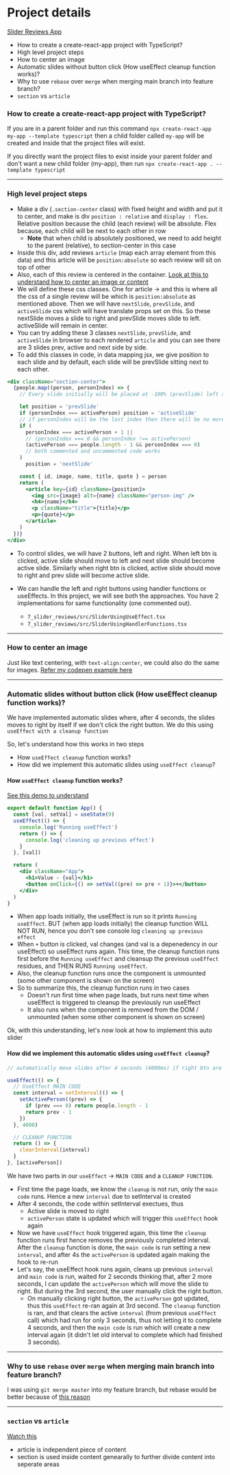# Project details

[Slider Reviews App](https://7-review-slider.netlify.app/)

- How to create a create-react-app project with TypeScript?
- High level project steps
- How to center an image
- Automatic slides without button click (How useEffect cleanup function works)?
- Why to use `rebase` over `merge` when merging main branch into feature branch?
- `section` vs `article`

### How to create a create-react-app project with TypeScript?

If you are in a parent folder and run this command `npx create-react-app my-app --template typescript` then a child folder called `my-app` will be created and inside that the project files will exist.

If you directly want the project files to exist inside your parent folder and don't want a new child folder (my-app), then run `npx create-react-app . --template typescript`

---

### High level project steps

- Make a div (`.section-center` class) with fixed height and width and put it to center, and make is div `position : relative` and `display : flex`. Relative position because the child (each review) will be absolute. Flex because, each child will be next to each other in row
  - **Note** that when child is absolutely positioned, we need to add height to the parent (relative), to section-center in this case
- Inside this div, add reviews `article` (map each array element from this data) and this article will be `position:absolute` so each review will sit on top of other
- Also, each of this review is centered in the container. [Look at this to understand how to center an image or content](https://codepen.io/sandeepamarnath/pen/jOKOQGb)
- We will define these css classes. One for article -> and this is where all the css of a single review will be which is `position:absolute` as mentioned above.
  Then we will have `nextSlide`, `prevSlide`, and `activeSlide` css which will have translate props set on this. So these nextSlide moves a slide to right and prevSlide moves slide to left. activeSlide will remain in center.
- You can try adding these 3 classes `nextSlide`, `prevSlide`, and `activeSlide` in browser to each rendered `article` and you can see there are 3 slides prev, active and next side by side.
- To add this classes in code, in data mapping jsx, we give position to each slide and by default, each slide will be prevSlide sitting next to each other.

```jsx
<div className="section-center">
  {people.map((person, personIndex) => {
    // Every slide initially will be placed at -100% (prevSlide) left side of active slide.

    let position = 'prevSlide'
    if (personIndex === activePerson) position = 'activeSlide'
    // if personIndex will be the last index then there will be no more slides to its right side (if active slide is the last slide). To place 0th slide as next slide to active slide when last slide is the active slide then we can use this trick
    if (
      personIndex === activePerson + 1 ||
      // (personIndex === 0 && personIndex !== activePerson)
      (activePerson === people.length - 1 && personIndex === 0)
      // both commented and uncommented code works
    )
      position = 'nextSlide'

    const { id, image, name, title, quote } = person
    return (
      <article key={id} className={position}>
        <img src={image} alt={name} className="person-img" />
        <h4>{name}</h4>
        <p className="title">{title}</p>
        <p>{quote}</p>
      </article>
    )
  })}
</div>
```

- To control slides, we will have 2 buttons, left and right. When left btn is clicked, active slide should move to left and next slide should become active slide.
  Similarly when right btn is clicked, active slide should move to right and prev slide will become active slide.

- We can handle the left and right buttons using handler functions or useEffects. In this project, we will see both the approaches. You have 2 implementations for same functionality (one commented out).
  - `7_slider_reviews/src/SliderUsingUseEffect.tsx`
  - `7_slider_reviews/src/SliderUsingHandlerFunctions.tsx`

---

### How to center an image

Just like text centering, with `text-align:center`, we could also do the same for images. [Refer my codepen example here](https://codepen.io/sandeepamarnath/pen/jOKOQGb)

---

### Automatic slides without button click (How useEffect cleanup function works)?

We have implemented automatic slides where, after 4 seconds, the slides moves to right by itself if we don't click the right button. We do this using `useEffect with a cleanup function`

So, let's understand how this works in two steps

- How `useEffect cleanup` function works?
- How did we implement this automatic slides using `useEffect cleanup`?

#### How `useEffect cleanup` function works?

[See this demo to understand](https://codesandbox.io/s/agitated-gianmarco-nmm586?file=/src/App.js)

```jsx
export default function App() {
  const [val, setVal] = useState(9)
  useEffect(() => {
    console.log('Running useEffect')
    return () => {
      console.log('cleaning up previous effect')
    }
  }, [val])

  return (
    <div className="App">
      <h1>Value - {val}</h1>
      <button onClick={() => setVal((pre) => pre + 1)}>+</button>
    </div>
  )
}
```

- When app loads initially, the useEffect is run so it prints `Running useEffect`. BUT (when app loads initially) the cleanup function WILL NOT RUN, hence you don't see console log `cleaning up previous effect`
- When `+` button is clicked, val changes (and val is a depenedency in our useEffect) so useEffect runs again. This time, the cleanup function runs first before the `Running useEffect` and cleansup the previous `useEffect` residues, and THEN RUNS `Running useEffect`.
- Also, the cleanup function runs once the component is unmounted (some other component is shown on the screen)
- So to summarize this, the cleanup function runs in two cases
  - Doesn't run first time when page loads, but runs next time when useEffect is triggered to cleanup the previously run useEffect
  - It also runs when the component is removed from the DOM / unmounted (when some other component is shown on screen)

Ok, with this understanding, let's now look at how to implement this auto slider

#### How did we implement this automatic slides using `useEffect cleanup`?

```js
// automatically move slides after 4 seconds (4000ms) if right btn are is clicked

useEffect(() => {
  // UseEffect MAIN CODE
  const interval = setInterval(() => {
    setActivePerson((prev) => {
      if (prev === 0) return people.length - 1
      return prev - 1
    })
  }, 4000)

  // CLEANUP FUNCTION
  return () => {
    clearInterval(interval)
  }
}, [activePerson])
```

We have two parts in our `useEffect` -> `MAIN CODE` and a `CLEANUP FUNCTION`.

- First time the page loads, we know the `cleanup` is not run, only the `main code` runs. Hence a new `interval` due to setInterval is created
- After 4 seconds, the code within setInterval exectues, thus
  - Active slide is moved to right
  - `activePerson` state is updated which will trigger this `useEffect` hook again
- Now we have `useEffect` hook triggered again, this time the `cleanup` function runs first hence removes the previously completed interval. After the `cleanup` function is done, the `main code` is run setting a new `interval`, and after 4s the `activePerson` is updated again making the hook to re-run
- Let's say, the useEffect hook runs again, cleans up previous `interval` and `main code` is run, waited for 2 seconds thinking that, after 2 more seconds, I can update the `activePerson` which will move the slide to right. But during the 3rd second, the user manually click the right button.
  - On manually clicking right button, the `activePerson` got updated, thus this `useEffect` re-ran again at 3rd second. The `cleanup` function is ran, and that clears the active `interval` (from previous `useEffect` call) which had run for only 3 seconds, thus not letting it to complete 4 seconds, and then the `main code` is run which will create a new interval again (it didn't let old interval to complete which had finished 3 seconds).

---

### Why to use `rebase` over `merge` when merging main branch into feature branch?

I was using `git merge master` into my feature branch, but rebase would be better because of [this reason](https://stackoverflow.com/a/64319712/10824697)

---

### `section` vs `article`

[Watch this](https://www.youtube.com/watch?v=EqAXsyhcLQg&ab_channel=SergiyPrygara)

- article is independent piece of content
- section is used inside content genearally to further divide content into seperate areas
